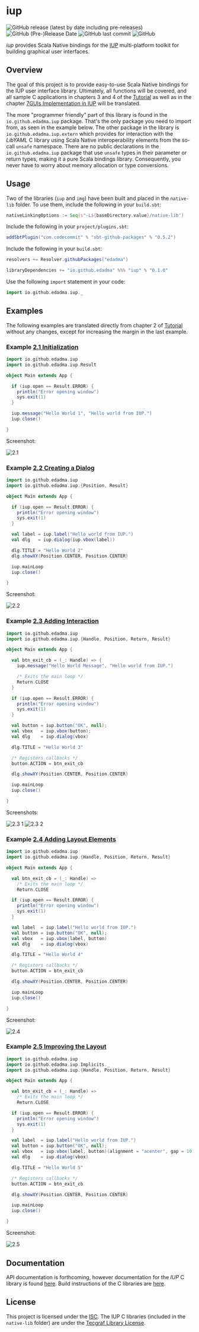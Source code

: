 iup
====

![GitHub release (latest by date including pre-releases)](https://img.shields.io/github/v/release/edadma/iup?include_prereleases) ![GitHub (Pre-)Release Date](https://img.shields.io/github/release-date-pre/edadma/iup) ![GitHub last commit](https://img.shields.io/github/last-commit/edadma/iup) ![GitHub](https://img.shields.io/github/license/edadma/iup)

*iup* provides Scala Native bindings for the [IUP](https://www.tecgraf.puc-rio.br/iup/) multi-platform toolkit for building graphical user interfaces.

Overview
--------

The goal of this project is to provide easy-to-use Scala Native bindings for the IUP user interface library.  Ultimately, all functions will be covered, and all sample C applications in chapters 3 and 4 of the [Tutorial](https://www.tecgraf.puc-rio.br/iup/en/tutorial/tutorial.html) as well as in the chapter [7GUIs Implementation in IUP](https://www.tecgraf.puc-rio.br/iup/en/7gui/7gui.html) will be translated.

The more "programmer friendly" part of this library is found in the `io.github.edadma.iup` package. That's the only
package you need to import from, as seen in the example below. The other package in the library
is `io.github.edadma.iup.extern` which provides for interaction with the *LibYAML* C library using Scala Native
interoperability elements from the so-call `unsafe` namespace. There are no public declarations in
the `io.github.edadma.iup` package that use `unsafe` types in their parameter or return types, making it a pure
Scala bindings library. Consequently, you never have to worry about memory allocation or type conversions.

Usage
-----

Two of the libraries (`iup` and `img`) have been built and placed in the `native-lib` folder.  To use them, include the following in your `build.sbt`:

```sbt
nativeLinkingOptions := Seq(s"-L${baseDirectory.value}/native-lib")
```

Include the following in your `project/plugins.sbt`:

```sbt
addSbtPlugin("com.codecommit" % "sbt-github-packages" % "0.5.2")
```

Include the following in your `build.sbt`:

```sbt
resolvers += Resolver.githubPackages("edadma")

libraryDependencies += "io.github.edadma" %%% "iup" % "0.1.0"
```

Use the following `import` statement in your code:

```scala
import io.github.edadma.iup._

```

Examples
--------

The following examples are translated directly from chapter 2 of [Tutorial](https://www.tecgraf.puc-rio.br/iup/en/tutorial/tutorial2.html) without any changes, except for increasing the margin in the last example.

### Example [2.1 Initialization](https://www.tecgraf.puc-rio.br/iup/en/tutorial/tutorial2.html#Initialization)

```scala
import io.github.edadma.iup
import io.github.edadma.iup.Result

object Main extends App {

  if (iup.open == Result.ERROR) {
    println("Error opening window")
    sys.exit(1)
  }

  iup.message("Hello World 1", "Hello world from IUP.")
  iup.close()

}
```

Screenshot:

![2.1](https://github.com/edadma/iup/raw/dev/readme/2-1.png)

### Example [2.2 Creating a Dialog](https://www.tecgraf.puc-rio.br/iup/en/tutorial/tutorial2.html#Dialog)

```scala
import io.github.edadma.iup
import io.github.edadma.iup.{Position, Result}

object Main extends App {

  if (iup.open == Result.ERROR) {
    println("Error opening window")
    sys.exit(1)
  }

  val label = iup.label("Hello world from IUP.")
  val dlg   = iup.dialog(iup.vbox(label))

  dlg.TITLE = "Hello World 2"
  dlg.showXY(Position.CENTER, Position.CENTER)

  iup.mainLoop
  iup.close()

}
```

Screenshot:

![2.2](https://github.com/edadma/iup/raw/dev/readme/2-2.png)

### Example [2.3 Adding Interaction](https://www.tecgraf.puc-rio.br/iup/en/tutorial/tutorial2.html#Interaction)

```scala
import io.github.edadma.iup
import io.github.edadma.iup.{Handle, Position, Return, Result}

object Main extends App {

  val btn_exit_cb = (_: Handle) => {
    iup.message("Hello World Message", "Hello world from IUP.")

    /* Exits the main loop */
    Return.CLOSE
  }

  if (iup.open == Result.ERROR) {
    println("Error opening window")
    sys.exit(1)
  }

  val button = iup.button("OK", null);
  val vbox   = iup.vbox(button);
  val dlg    = iup.dialog(vbox)

  dlg.TITLE = "Hello World 3"

  /* Registers callbacks */
  button.ACTION = btn_exit_cb

  dlg.showXY(Position.CENTER, Position.CENTER)

  iup.mainLoop
  iup.close()

}
```

Screenshots:

![2.3 1](https://github.com/edadma/iup/raw/dev/readme/2-3-1.png) ![2.3 2](https://github.com/edadma/iup/raw/dev/readme/2-3-2.png)

### Example [2.4 Adding Layout Elements](https://www.tecgraf.puc-rio.br/iup/en/tutorial/tutorial2.html#Adding_Layout_Elements)

```scala
import io.github.edadma.iup
import io.github.edadma.iup.{Handle, Position, Return, Result}

object Main extends App {

  val btn_exit_cb = (_: Handle) =>
    /* Exits the main loop */
    Return.CLOSE

  if (iup.open == Result.ERROR) {
    println("Error opening window")
    sys.exit(1)
  }

  val label  = iup.label("Hello world from IUP.")
  val button = iup.button("OK", null);
  val vbox   = iup.vbox(label, button)
  val dlg    = iup.dialog(vbox)

  dlg.TITLE = "Hello World 4"

  /* Registers callbacks */
  button.ACTION = btn_exit_cb

  dlg.showXY(Position.CENTER, Position.CENTER)

  iup.mainLoop
  iup.close()

}
```

Screenshot:

![2.4](https://github.com/edadma/iup/raw/dev/readme/2-4.png)

### Example [2.5 Improving the Layout](https://www.tecgraf.puc-rio.br/iup/en/tutorial/tutorial2.html#Improving_the_Layout)

```scala
import io.github.edadma.iup
import io.github.edadma.iup.Implicits._
import io.github.edadma.iup.{Handle, Position, Return, Result}

object Main extends App {

  val btn_exit_cb = (_: Handle) =>
    /* Exits the main loop */
    Return.CLOSE

  if (iup.open == Result.ERROR) {
    println("Error opening window")
    sys.exit(1)
  }

  val label  = iup.label("Hello world from IUP.")
  val button = iup.button("OK", null);
  val vbox   = iup.vbox(label, button)(alignment = "acenter", gap = 10, margin = 30 x 10)
  val dlg    = iup.dialog(vbox)

  dlg.TITLE = "Hello World 5"

  /* Registers callbacks */
  button.ACTION = btn_exit_cb

  dlg.showXY(Position.CENTER, Position.CENTER)

  iup.mainLoop
  iup.close()

}
```

Screenshot:

![2.5](https://github.com/edadma/iup/raw/dev/readme/2-4.png)


Documentation
-------------

API documentation is forthcoming, however documentation for the *IUP* C library is
found [here](https://www.tecgraf.puc-rio.br/iup/).  Build instructions of the C libraries are [here](https://www.tecgraf.puc-rio.br/iup/en/guide.html#buildlib).


License
-------

This project is licensed under the [ISC](https://github.com/edadma/iup/blob/main/LICENSE).  The IUP C libraries (included in the `native-lib` folder) are under the [Tecgraf Library License](https://www.tecgraf.puc-rio.br/iup/en/copyright.html).
